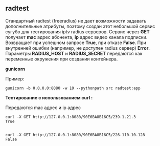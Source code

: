 ## radtest

Стандартный radtest (freeradius) не дает возможности задавать дополнительные атрибуты, поэтому создан этот небольшой сервис сугубо для тестирования iptv radius серверов. Сервис через **GET** получает **mac** адрес абонента, **ip** адрес видео канала подписки. Возвращает при успешном запросе **True**, при отказе **False**. При внутренней ошибки (например, не доступен radius сервер) **Error**. Параметры **RADIUS_HOST** и **RADIUS_SECRET** передаются как переменные окружения при создании контейнера.


**gunicorn**

Пример:

```
gunicorn -b 0.0.0.0:8080 -w 10 --pythonpath src radtest:app

```

**Тестирование с использованием curl :**

Передаются mac адрес и ip адрес

```
curl -X GET http://127.0.0.1:8080/90E6BA8B16C5/239.1.21.3
True


curl -X GET http://127.0.0.1:8080/90E6BA8B16C5/226.110.10.128
False

```
